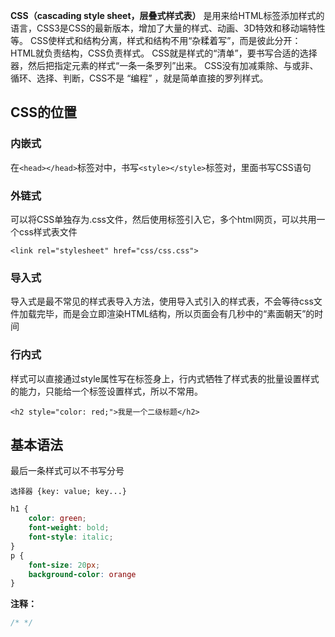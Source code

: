 
**CSS（cascading style sheet，层叠式样式表）** 是用来给HTML标签添加样式的语言，CSS3是CSS的最新版本，增加了大量的样式、动画、3D特效和移动端特性等。
CSS使样式和结构分离，样式和结构不用“杂糅着写”，而是彼此分开：HTML就负责结构，CSS负责样式。
CSS就是样式的“清单”，要书写合适的选择器，然后把指定元素的样式“一条一条罗列”出来。
CSS没有加减乘除、与或非、循环、选择、判断，CSS不是 “编程” ，就是简单直接的罗列样式。

## CSS的位置

### 内嵌式

在`<head></head>`标签对中，书写`<style></style>`标签对，里面书写CSS语句

### 外链式

可以将CSS单独存为.css文件，然后使用<link>标签引入它，多个html网页，可以共用一个css样式表文件

`<link rel="stylesheet" href="css/css.css">`

### 导入式

导入式是最不常见的样式表导入方法，使用导入式引入的样式表，不会等待css文件加载完毕，而是会立即渲染HTML结构，所以页面会有几秒中的“素面朝天”的时间

### 行内式

样式可以直接通过style属性写在标签身上，行内式牺牲了样式表的批量设置样式的能力，只能给一个标签设置样式，所以不常用。

`<h2 style="color: red;">我是一个二级标题</h2>`

## 基本语法

最后一条样式可以不书写分号

`选择器 {key: value; key...}`

```css
h1 {
    color: green;
    font-weight: bold;
    font-style: italic;
}
p {
    font-size: 20px;
    background-color: orange
}
```

**注释：**

```css
/* */
```
